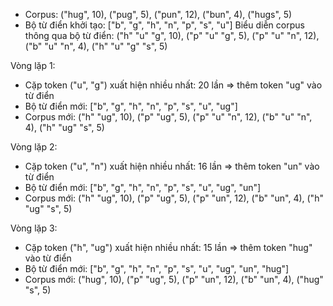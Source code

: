 - Corpus:
("hug", 10), ("pug", 5), ("pun", 12), ("bun", 4), ("hugs", 5)
- Bộ từ điển khởi tạo:
["b", "g", "h", "n", "p", "s", "u"]
Biểu diễn corpus thông qua bộ từ điển:
("h" "u" "g", 10), ("p" "u" "g", 5), ("p" "u" "n", 12), ("b" "u" "n", 4), ("h" "u" "g" "s", 5)

Vòng lặp 1:
- Cặp token ("u", "g") xuất hiện nhiều nhất: 20 lần => thêm token "ug" vào từ điển
- Bộ từ điển mới:
["b", "g", "h", "n", "p", "s", "u", "ug"]
- Corpus mới:
("h" "ug", 10), ("p" "ug", 5), ("p" "u" "n", 12), ("b" "u" "n", 4), ("h" "ug" "s", 5)

Vòng lặp 2:
- Cặp token ("u", "n") xuất hiện nhiều nhất: 16 lần => thêm token "un" vào từ điển
- Bộ từ điển mới:
["b", "g", "h", "n", "p", "s", "u", "ug", "un"]
- Corpus mới:
("h" "ug", 10), ("p" "ug", 5), ("p" "un", 12), ("b" "un", 4), ("h" "ug" "s", 5)

Vòng lặp 3: 
- Cặp token ("h", "ug") xuất hiện nhiều nhất: 15 lần => thêm token "hug" vào từ điển
- Bộ từ điển mới:
["b", "g", "h", "n", "p", "s", "u", "ug", "un", "hug"]
- Corpus mới:
("hug", 10), ("p" "ug", 5), ("p" "un", 12), ("b" "un", 4), ("hug" "s", 5)